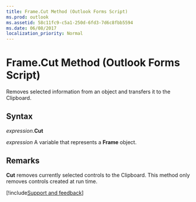 ```yaml
---
title: Frame.Cut Method (Outlook Forms Script)
ms.prod: outlook
ms.assetid: 58c11fc9-c5a1-250d-6fd3-7d6c8fbb5594
ms.date: 06/08/2017
localization_priority: Normal
---
```



# Frame.Cut Method (Outlook Forms Script)

Removes selected information from an object and transfers it to the Clipboard.


## Syntax

_expression_.**Cut**

_expression_ A variable that represents a **Frame** object.


## Remarks

 **Cut** removes currently selected controls to the Clipboard. This method only removes controls created at run time.

[!include[Support and feedback](~/includes/feedback-boilerplate.md)]